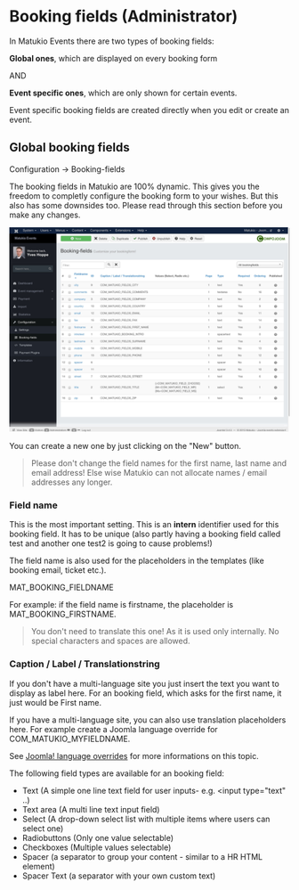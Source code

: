 # Booking fields (Administrator)

In Matukio Events there are two types of booking fields:

**Global ones**, which are displayed on every booking form

AND

**Event specific ones**, which are only shown for certain events.

Event specific booking fields are created directly when you edit or create an event.

## Global booking fields

Configuration -> Booking-fields

The booking fields in Matukio are 100% dynamic. This gives you the freedom to completly configure the booking form to your wishes. But this also has some downsides too. Please read through this section before you make any changes.

![](global-booking-fields.jpg)

You can create a new one by just clicking on the "New" button.

> Please don't change the field names for the first name, last name and email address! Else wise Matukio can not allocate names / email addresses any longer.

### Field name

This is the most important setting. This is an **intern** identifier used for this booking field. It has to be unique (also partly having a booking field called test and another one test2 is going to cause problems!)

The field name is also used for the placeholders in the templates (like booking email, ticket etc.). 

MAT_BOOKING_FIELDNAME

For example: if the field name is firstname, the placeholder is MAT_BOOKING_FIRSTNAME.

> You don't need to translate this one! As it is used only internally. No special characters and spaces are allowed.


### Caption / Label / Translationstring

If you don't have a multi-language site you just insert the text you want to display as label here. For an booking field, which asks for the first name, it just would be First name.

If you have a multi-language site, you can also use translation placeholders here. For example create a Joomla language override for COM_MATUKIO_MYFIELDNAME.

See [Joomla! language overrides](https://docs.joomla.org/J3.x:Language_Overrides_in_Joomla) for more informations on this topic.


The following field types are available for an booking field:

* Text (A simple one line text field for user inputs- e.g. <input type="text" ..)
* Text area (A multi line text input field)
* Select (A drop-down select list with multiple items where users can select one)
* Radiobuttons (Only one value selectable)
* Checkboxes (Multiple values selectable)
* Spacer (a separator to group your content - similar to a HR HTML element)
* Spacer Text (a separator with your own custom text)
